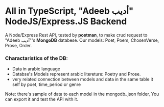 # All in TypeScript, "Adeeb أديب" NodeJS/Express.JS Backend

A Node/Express Rest API, tested by **postman**, to make crud request to "Adeeb
آديب"'s **MongoDB** databese. Our models: Poet, Poem, ChosenVerse, Prose, Order.

### Charactaristics of the DB:

- Data in arabic language
- Databse's Models represent arabic litereture: Poetry and Prose.
- very related connection between models and data in the same table it self by
  poet, time_period or genre

Note: there's sample of data to each model in the mongodb_json folder, You can
export it and test the API with it.
